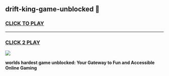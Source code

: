 
## drift-king-game-unblocked 👋
<h3>
<a href="https://premium.freeplayer.one?title=drift-king-game-unblocked&ref=14F">CLICK TO PLAY</a></h3>
<hr>

<h3>
<a href="https://premium.freeplayer.one?title=drift-king-game-unblocked&ref=14F">CLICK 2 PLAY</a>
  
</h3>

<a href="https://premium.freeplayer.one?title=drift-king-game-unblocked&ref=12F/"><img src="https://clearcache.store/games.png"></a>


**worlds hardest game unblocked: Your Gateway to Fun and Accessible Online Gaming**

